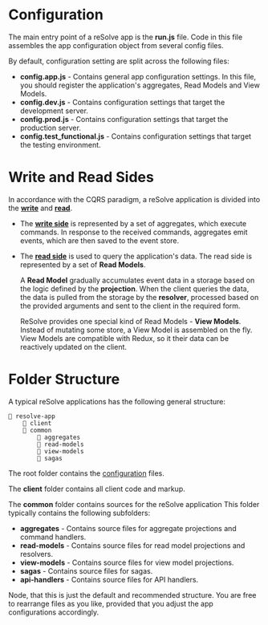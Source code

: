 # Configuration

The main entry point of a reSolve app is the **run.js** file. Code in this file assembles the app configuration object from several config files.

By default, configuration setting are split across the following files:

* **config.app.js** - Contains general app configuration settings. In this file, you should register the application's aggregates, Read Models and View Models.
* **config.dev.js** - Contains configuration settings that target the development server.
* **config.prod.js** - Contains configuration settings that target the production server.
* **config.test_functional.js** - Contains configuration settings that target the testing environment.




# Write and Read Sides
In accordance with the CQRS paradigm, a reSolve application is divided into the **[write](write-side.md)** and **[read](read-side.md)**.
* The **[write side](write-side.md)** is represented by a set of aggregates, which execute commands. In response to the received commands, aggregates emit events, which are then saved to the event store. 
* The **[read side](read-side.md)** is used to query the application's data. The read side is represented by a set of **Read Models**. 

  A **Read Model** gradually accumulates event data in a storage based on the logic defined by the **projection**.  When the client queries the data, the data is pulled from the storage by the **resolver**, processed based on the provided arguments and sent to the client in the required form.
  
  ReSolve provides one special kind of Read Models - **View Models**. Instead of mutating some store, a View Model is assembled on the fly. View Models are compatible with Redux, so it their data can be reactively updated on the client.




# Folder Structure
A typical reSolve applications has the following general structure: 

```
📁 resolve-app
    📁 client
    📁 common
        📁 aggregates
        📁 read-models
        📁 view-models
        📁 sagas
```
The root folder contains the [configuration](#configuration) files.

The **client** folder contains all client code and markup.

The **common** folder contains sources for the reSolve application This folder typically contains the following subfolders:
* **aggregates** - Contains source files for aggregate projections and command handlers.
* **read-models** - Contains source files for read model projections and resolvers.
* **view-models** - Contains source files for view model projections.
* **sagas** - Contains source files for sagas.
* **api-handlers** - Contains source files for API handlers.

Node, that this is just the default and recommended structure. You are free to rearrange files as you like, provided that you adjust the app configurations accordingly.
